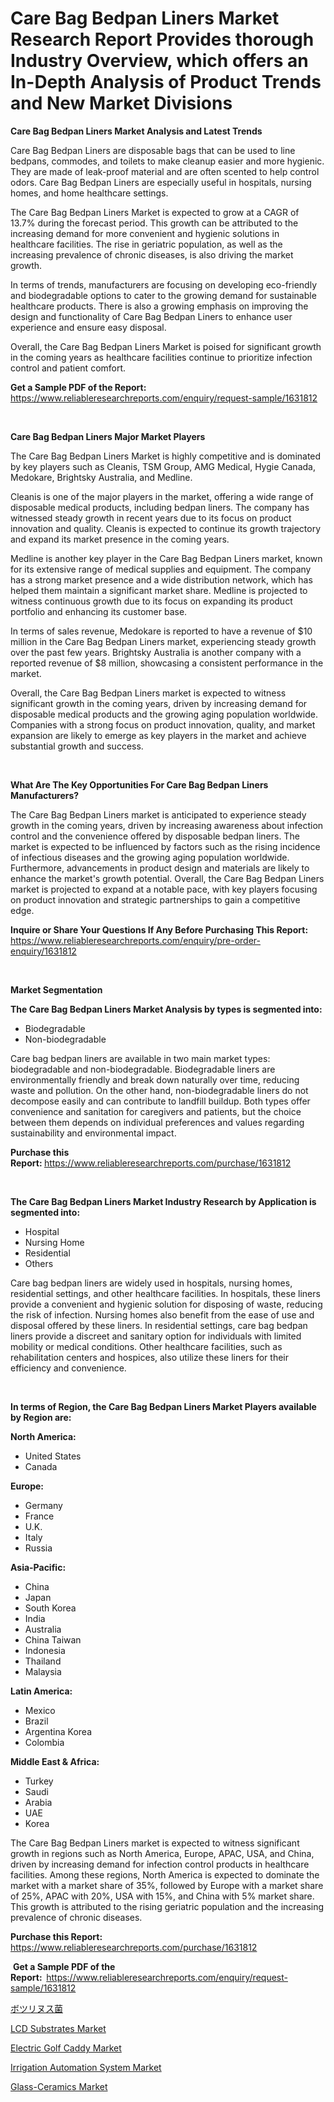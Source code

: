 <p><h1>Care Bag Bedpan Liners Market Research Report Provides thorough Industry Overview, which offers an In-Depth Analysis of Product Trends and New Market Divisions</h1></p><p><strong>Care Bag Bedpan Liners Market Analysis and Latest Trends</strong></p>
<p><p>Care Bag Bedpan Liners are disposable bags that can be used to line bedpans, commodes, and toilets to make cleanup easier and more hygienic. They are made of leak-proof material and are often scented to help control odors. Care Bag Bedpan Liners are especially useful in hospitals, nursing homes, and home healthcare settings.</p><p>The Care Bag Bedpan Liners Market is expected to grow at a CAGR of 13.7% during the forecast period. This growth can be attributed to the increasing demand for more convenient and hygienic solutions in healthcare facilities. The rise in geriatric population, as well as the increasing prevalence of chronic diseases, is also driving the market growth. </p><p>In terms of trends, manufacturers are focusing on developing eco-friendly and biodegradable options to cater to the growing demand for sustainable healthcare products. There is also a growing emphasis on improving the design and functionality of Care Bag Bedpan Liners to enhance user experience and ensure easy disposal.</p><p>Overall, the Care Bag Bedpan Liners Market is poised for significant growth in the coming years as healthcare facilities continue to prioritize infection control and patient comfort.</p></p>
<p><strong>Get a Sample PDF of the Report:&nbsp;</strong> <a href="https://www.reliableresearchreports.com/enquiry/request-sample/1631812">https://www.reliableresearchreports.com/enquiry/request-sample/1631812</a></p>
<p>&nbsp;</p>
<p><strong>Care Bag Bedpan Liners Major Market Players</strong></p>
<p><p>The Care Bag Bedpan Liners Market is highly competitive and is dominated by key players such as Cleanis, TSM Group, AMG Medical, Hygie Canada, Medokare, Brightsky Australia, and Medline.</p><p>Cleanis is one of the major players in the market, offering a wide range of disposable medical products, including bedpan liners. The company has witnessed steady growth in recent years due to its focus on product innovation and quality. Cleanis is expected to continue its growth trajectory and expand its market presence in the coming years.</p><p>Medline is another key player in the Care Bag Bedpan Liners market, known for its extensive range of medical supplies and equipment. The company has a strong market presence and a wide distribution network, which has helped them maintain a significant market share. Medline is projected to witness continuous growth due to its focus on expanding its product portfolio and enhancing its customer base.</p><p>In terms of sales revenue, Medokare is reported to have a revenue of $10 million in the Care Bag Bedpan Liners market, experiencing steady growth over the past few years. Brightsky Australia is another company with a reported revenue of $8 million, showcasing a consistent performance in the market.</p><p>Overall, the Care Bag Bedpan Liners market is expected to witness significant growth in the coming years, driven by increasing demand for disposable medical products and the growing aging population worldwide. Companies with a strong focus on product innovation, quality, and market expansion are likely to emerge as key players in the market and achieve substantial growth and success.</p></p>
<p>&nbsp;</p>
<p><strong>What Are The Key Opportunities For Care Bag Bedpan Liners Manufacturers?</strong></p>
<p><p>The Care Bag Bedpan Liners market is anticipated to experience steady growth in the coming years, driven by increasing awareness about infection control and the convenience offered by disposable bedpan liners. The market is expected to be influenced by factors such as the rising incidence of infectious diseases and the growing aging population worldwide. Furthermore, advancements in product design and materials are likely to enhance the market's growth potential. Overall, the Care Bag Bedpan Liners market is projected to expand at a notable pace, with key players focusing on product innovation and strategic partnerships to gain a competitive edge.</p></p>
<p><strong>Inquire or Share Your Questions If Any Before Purchasing This Report:</strong> <a href="https://www.reliableresearchreports.com/enquiry/pre-order-enquiry/1631812">https://www.reliableresearchreports.com/enquiry/pre-order-enquiry/1631812</a></p>
<p>&nbsp;</p>
<p><strong>Market Segmentation</strong></p>
<p><strong>The Care Bag Bedpan Liners Market Analysis by types is segmented into:</strong></p>
<p><ul><li>Biodegradable</li><li>Non-biodegradable</li></ul></p>
<p><p>Care bag bedpan liners are available in two main market types: biodegradable and non-biodegradable. Biodegradable liners are environmentally friendly and break down naturally over time, reducing waste and pollution. On the other hand, non-biodegradable liners do not decompose easily and can contribute to landfill buildup. Both types offer convenience and sanitation for caregivers and patients, but the choice between them depends on individual preferences and values regarding sustainability and environmental impact.</p></p>
<p><strong>Purchase this Report:&nbsp;</strong><a href="https://www.reliableresearchreports.com/purchase/1631812">https://www.reliableresearchreports.com/purchase/1631812</a></p>
<p>&nbsp;</p>
<p><strong>The Care Bag Bedpan Liners Market Industry Research by Application is segmented into:</strong></p>
<p><ul><li>Hospital</li><li>Nursing Home</li><li>Residential</li><li>Others</li></ul></p>
<p><p>Care bag bedpan liners are widely used in hospitals, nursing homes, residential settings, and other healthcare facilities. In hospitals, these liners provide a convenient and hygienic solution for disposing of waste, reducing the risk of infection. Nursing homes also benefit from the ease of use and disposal offered by these liners. In residential settings, care bag bedpan liners provide a discreet and sanitary option for individuals with limited mobility or medical conditions. Other healthcare facilities, such as rehabilitation centers and hospices, also utilize these liners for their efficiency and convenience.</p></p>
<p>&nbsp;</p>
<p><strong>In terms of Region, the Care Bag Bedpan Liners Market Players available by Region are:</strong></p>
<p>
    <p> <strong> North America: </strong>
        <ul>
            <li>United States</li>
            <li>Canada</li>
        </ul>
        </p> 
    <p> <strong> Europe: </strong>
        <ul>
            <li>Germany</li>
            <li>France</li>
            <li>U.K.</li>
            <li>Italy</li>
            <li>Russia</li>
        </ul>
        </p> 
    <p> <strong> Asia-Pacific: </strong>
        <ul>
            <li>China</li>
            <li>Japan</li>
            <li>South Korea</li>
            <li>India</li>
            <li>Australia</li>
            <li>China Taiwan</li>
            <li>Indonesia</li>
            <li>Thailand</li>
            <li>Malaysia</li>
        </ul>
        </p> 
    <p> <strong> Latin America: </strong>
        <ul>
            <li>Mexico</li>
            <li>Brazil</li>
            <li>Argentina Korea</li>
            <li>Colombia</li>
        </ul>
        </p> 
    <p> <strong> Middle East & Africa: </strong>
        <ul>
            <li>Turkey</li>
            <li>Saudi</li>
            <li>Arabia</li>
            <li>UAE</li>
            <li>Korea</li>
        </ul>
    </p>
    </p>
<p><p>The Care Bag Bedpan Liners market is expected to witness significant growth in regions such as North America, Europe, APAC, USA, and China, driven by increasing demand for infection control products in healthcare facilities. Among these regions, North America is expected to dominate the market with a market share of 35%, followed by Europe with a market share of 25%, APAC with 20%, USA with 15%, and China with 5% market share. This growth is attributed to the rising geriatric population and the increasing prevalence of chronic diseases.</p></p>
<p><strong>Purchase this Report: </strong><a href="https://www.reliableresearchreports.com/purchase/1631812">https://www.reliableresearchreports.com/purchase/1631812</a></p>
<p>&nbsp;<strong>Get a Sample PDF of the Report:&nbsp;&nbsp;</strong><a href="https://www.reliableresearchreports.com/enquiry/request-sample/1631812">https://www.reliableresearchreports.com/enquiry/request-sample/1631812</a></p>
<p><strong></strong></p>
<p><p><a href="https://medium.com/@ag1596/%E3%83%9C%E3%83%84%E3%83%AA%E3%83%8C%E3%82%B9%E3%83%88%E3%82%AD%E3%82%B7%E3%83%B3%E5%B8%82%E5%A0%B4%E3%83%AC%E3%83%9D%E3%83%BC%E3%83%88%E3%81%AF-%E3%81%93%E3%81%AE%E5%B8%82%E5%A0%B4%E3%81%AE%E6%9C%80%E6%96%B0%E3%81%AE%E3%83%88%E3%83%AC%E3%83%B3%E3%83%89%E3%82%84%E6%88%90%E9%95%B7%E6%A9%9F%E4%BC%9A%E3%82%92%E6%98%8E%E3%82%89%E3%81%8B%E3%81%AB%E3%81%97%E3%81%A6%E3%81%84%E3%81%BE%E3%81%99-f65fb9d7090c">ボツリヌス菌</a></p><p><a href="https://fuschia-pecorino-a6d.notion.site/LCD-Substrates-Market-Furnish-Information-about-Market-Size-Market-Share-Market-Dynamics-and-Proj-ea752415d37f47548012e37ff63ec704">LCD Substrates Market</a></p><p><a href="https://view.publitas.com/reportprime-1/electric-golf-caddy-market-size-focuses-on-market-dynamics-in-depth-analysis-and-future-projections-of-its-market-forecasted-for-period-from-2024-to-2031/">Electric Golf Caddy Market</a></p><p><a href="https://view.publitas.com/reportprime-1/irrigation-automation-system-market-size-growing-and-forecasted-for-period-from-2024-2031-and-provides-complete-market-analysis-of-this-market/">Irrigation Automation System Market</a></p><p><a href="https://changeable-paste-463.notion.site/Glass-Ceramics-Market-Offer-Valuable-Insights-into-Market-Size-Market-Share-Market-Trends-and-Pro-250d5b90e9f7430fae439a8f8a4a4e2e">Glass-Ceramics Market</a></p></p>